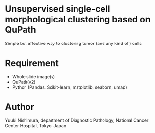 # Unsupervised single-cell morphological clustering based on QuPath

Simple but effective way to clustering tumor (and any kind of ) cells

# Requirement
* Whole slide image(s)
* QuPath(v2)
* Python (Pandas, Scikit-learn, matplotlib, seaborn, umap)


# Author

Yuuki Nishimura, department of Diagnostic Pathology,
National Cancer Center Hospital, Tokyo, Japan


